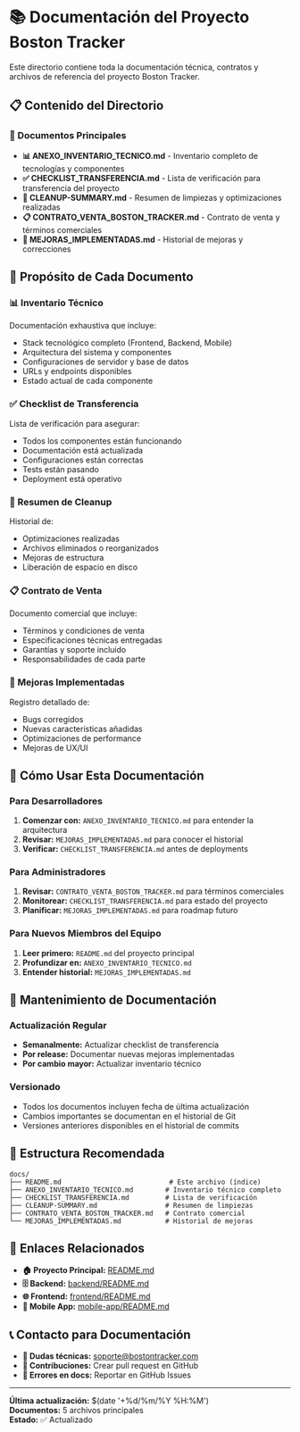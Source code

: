 # 📚 Documentación del Proyecto Boston Tracker

Este directorio contiene toda la documentación técnica, contratos y archivos de referencia del proyecto Boston Tracker.

## 📋 **Contenido del Directorio**

### 📄 Documentos Principales

- **📊 ANEXO_INVENTARIO_TECNICO.md** - Inventario completo de tecnologías y componentes
- **✅ CHECKLIST_TRANSFERENCIA.md** - Lista de verificación para transferencia del proyecto
- **🧹 CLEANUP-SUMMARY.md** - Resumen de limpiezas y optimizaciones realizadas
- **📋 CONTRATO_VENTA_BOSTON_TRACKER.md** - Contrato de venta y términos comerciales
- **🔧 MEJORAS_IMPLEMENTADAS.md** - Historial de mejoras y correcciones

## 🎯 **Propósito de Cada Documento**

### 📊 Inventario Técnico
Documentación exhaustiva que incluye:
- Stack tecnológico completo (Frontend, Backend, Mobile)
- Arquitectura del sistema y componentes
- Configuraciones de servidor y base de datos
- URLs y endpoints disponibles
- Estado actual de cada componente

### ✅ Checklist de Transferencia
Lista de verificación para asegurar:
- Todos los componentes están funcionando
- Documentación está actualizada
- Configuraciones están correctas
- Tests están pasando
- Deployment está operativo

### 🧹 Resumen de Cleanup
Historial de:
- Optimizaciones realizadas
- Archivos eliminados o reorganizados
- Mejoras de estructura
- Liberación de espacio en disco

### 📋 Contrato de Venta
Documento comercial que incluye:
- Términos y condiciones de venta
- Especificaciones técnicas entregadas
- Garantías y soporte incluido
- Responsabilidades de cada parte

### 🔧 Mejoras Implementadas
Registro detallado de:
- Bugs corregidos
- Nuevas características añadidas
- Optimizaciones de performance
- Mejoras de UX/UI

## 📖 **Cómo Usar Esta Documentación**

### Para Desarrolladores
1. **Comenzar con:** `ANEXO_INVENTARIO_TECNICO.md` para entender la arquitectura
2. **Revisar:** `MEJORAS_IMPLEMENTADAS.md` para conocer el historial
3. **Verificar:** `CHECKLIST_TRANSFERENCIA.md` antes de deployments

### Para Administradores
1. **Revisar:** `CONTRATO_VENTA_BOSTON_TRACKER.md` para términos comerciales
2. **Monitorear:** `CHECKLIST_TRANSFERENCIA.md` para estado del proyecto
3. **Planificar:** `MEJORAS_IMPLEMENTADAS.md` para roadmap futuro

### Para Nuevos Miembros del Equipo
1. **Leer primero:** `README.md` del proyecto principal
2. **Profundizar en:** `ANEXO_INVENTARIO_TECNICO.md`
3. **Entender historial:** `MEJORAS_IMPLEMENTADAS.md`

## 🔄 **Mantenimiento de Documentación**

### Actualización Regular
- **Semanalmente:** Actualizar checklist de transferencia
- **Por release:** Documentar nuevas mejoras implementadas
- **Por cambio mayor:** Actualizar inventario técnico

### Versionado
- Todos los documentos incluyen fecha de última actualización
- Cambios importantes se documentan en el historial de Git
- Versiones anteriores disponibles en el historial de commits

## 📁 **Estructura Recomendada**

```
docs/
├── README.md                           # Este archivo (índice)
├── ANEXO_INVENTARIO_TECNICO.md        # Inventario técnico completo
├── CHECKLIST_TRANSFERENCIA.md         # Lista de verificación
├── CLEANUP-SUMMARY.md                 # Resumen de limpiezas
├── CONTRATO_VENTA_BOSTON_TRACKER.md   # Contrato comercial
└── MEJORAS_IMPLEMENTADAS.md           # Historial de mejoras
```

## 🔗 **Enlaces Relacionados**

- **🏠 Proyecto Principal:** [README.md](../README.md)
- **🗄️ Backend:** [backend/README.md](../backend/README.md)
- **🌐 Frontend:** [frontend/README.md](../frontend/README.md)
- **📱 Mobile App:** [mobile-app/README.md](../mobile-app/README.md)

## 📞 **Contacto para Documentación**

- **📧 Dudas técnicas:** soporte@bostontracker.com
- **📝 Contribuciones:** Crear pull request en GitHub
- **🐛 Errores en docs:** Reportar en GitHub Issues

---

**Última actualización:** $(date '+%d/%m/%Y %H:%M')  
**Documentos:** 5 archivos principales  
**Estado:** ✅ Actualizado
